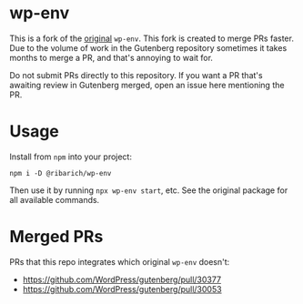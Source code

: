 # wp-env

This is a fork of the [original](https://github.com/WordPress/gutenberg/tree/trunk/packages/env) `wp-env`. This fork is created to merge PRs faster. Due to the volume of work in the Gutenberg repository sometimes it takes months to merge a PR, and that's annoying to wait for.

Do not submit PRs directly to this repository. If you want a PR that's awaiting review in Gutenberg merged, open an issue here mentioning the PR.

# Usage

Install from `npm` into your project:

`npm i -D @ribarich/wp-env`

Then use it by running `npx wp-env start`, etc. See the original package for all available commands.

# Merged PRs

PRs that this repo integrates which original `wp-env` doesn't:

- https://github.com/WordPress/gutenberg/pull/30377
- https://github.com/WordPress/gutenberg/pull/30053
